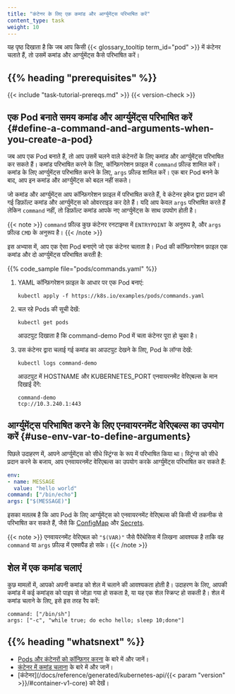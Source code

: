 ```yaml
---
title: "कंटेनर के लिए एक कमांड और आर्ग्युमेंट्स परिभाषित करें"
content_type: task
weight: 10
---
```


<!-- overview -->

यह पृष्ठ दिखाता है कि जब आप किसी {{< glossary_tooltip term_id="pod" >}} में कंटेनर चलाते हैं, तो उसमें कमांड और आर्ग्युमेंट्स कैसे परिभाषित करें।



## {{% heading "prerequisites" %}}

{{< include "task-tutorial-prereqs.md" >}} {{< version-check >}}



<!-- steps -->

## एक Pod बनाते समय कमांड और आर्ग्युमेंट्स परिभाषित करें {#define-a-command-and-arguments-when-you-create-a-pod}

जब आप एक Pod बनाते हैं, तो आप उसमें चलने वाले कंटेनरों के लिए कमांड और आर्ग्युमेंट्स परिभाषित कर सकते हैं। कमांड परिभाषित करने के लिए, कॉन्फ़िगरेशन फ़ाइल में `command` फ़ील्ड शामिल करें। कमांड के लिए आर्ग्युमेंट्स परिभाषित करने के लिए, `args` फ़ील्ड शामिल करें। एक बार Pod बनने के बाद, आप इन कमांड और आर्ग्युमेंट्स को बदल नहीं सकते।

जो कमांड और आर्ग्युमेंट्स आप कॉन्फ़िगरेशन फ़ाइल में परिभाषित करते हैं, वे कंटेनर इमेज द्वारा प्रदान की गई डिफ़ॉल्ट कमांड और आर्ग्युमेंट्स को ओवरराइड कर देते हैं। यदि आप केवल `args` परिभाषित करते हैं लेकिन `command` नहीं, तो डिफ़ॉल्ट कमांड आपके नए आर्ग्युमेंट्स के साथ उपयोग होती है।

{{< note >}}
`command` फ़ील्ड कुछ कंटेनर रनटाइम्स में `ENTRYPOINT` के अनुरूप है, और `args` फ़ील्ड `CMD` के अनुरूप है।
{{< /note >}}

इस अभ्यास में, आप एक ऐसा Pod बनाएंगे जो एक कंटेनर चलाता है। Pod की कॉन्फ़िगरेशन फ़ाइल एक कमांड और दो आर्ग्युमेंट्स परिभाषित करती है:

{{% code_sample file="pods/commands.yaml" %}}



1. YAML कॉन्फ़िगरेशन फ़ाइल के आधार पर एक Pod बनाएं:


   ```shell
   kubectl apply -f https://k8s.io/examples/pods/commands.yaml
   ```

2. चल रहे Pods की सूची देखें:

   ```shell
   kubectl get pods
   ```

   आउटपुट दिखाता है कि command-demo Pod में चला कंटेनर पूरा हो चुका है।

3. उस कंटेनर द्वारा चलाई गई कमांड का आउटपुट देखने के लिए, Pod के लॉग्स देखें:

   ```shell
   kubectl logs command-demo
   ```

   आउटपुट में HOSTNAME और KUBERNETES_PORT एनवायरनमेंट वेरिएबल्स के मान दिखाई देंगे:

   ```
   command-demo
   tcp://10.3.240.1:443
   ```

## आर्ग्युमेंट्स परिभाषित करने के लिए एनवायरनमेंट वेरिएबल्स का उपयोग करें {#use-env-var-to-define-arguments}

पिछले उदाहरण में, आपने आर्ग्युमेंट्स को सीधे स्ट्रिंग्स के रूप में परिभाषित किया था। स्ट्रिंग्स को सीधे प्रदान करने के बजाय, आप एनवायरनमेंट वेरिएबल्स का उपयोग करके आर्ग्युमेंट्स परिभाषित कर सकते हैं:

```yaml
env:
- name: MESSAGE
  value: "hello world"
command: ["/bin/echo"]
args: ["$(MESSAGE)"]
```

इसका मतलब है कि आप Pod के लिए आर्ग्युमेंट्स को एनवायरनमेंट वेरिएबल्स की किसी भी तकनीक से परिभाषित कर सकते हैं, जैसे कि
[ConfigMap](/docs/tasks/configure-pod-container/configure-pod-configmap/) और
[Secrets](/docs/concepts/configuration/secret/).

{{< note >}}
एनवायरनमेंट वेरिएबल को `"$(VAR)"` जैसे पैरेंथेसिस में लिखना आवश्यक है ताकि वह `command` या `args` फ़ील्ड में एक्सपैंड हो सके।
{{< /note >}}

## शेल में एक कमांड चलाएं


कुछ मामलों में, आपको अपनी कमांड को शेल में चलाने की आवश्यकता होती है। उदाहरण के लिए, आपकी कमांड में कई कमांड्स को पाइप से जोड़ा गया हो सकता है, या यह एक शेल स्क्रिप्ट हो सकती है। शेल में कमांड चलाने के लिए, इसे इस तरह रैप करें:

```shell
command: ["/bin/sh"]
args: ["-c", "while true; do echo hello; sleep 10;done"]
```

## {{% heading "whatsnext" %}}


* [Pods और कंटेनरों को कॉन्फ़िगर करना](/docs/tasks/) के बारे में और जानें।
* [कंटेनर में कमांड चलाना](/docs/tasks/debug/debug-application/get-shell-running-container/) के बारे में और जानें।
* [कंटेनर](/docs/reference/generated/kubernetes-api/{{< param "version" >}}/#container-v1-core) को देखें।
   


